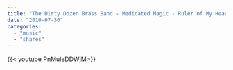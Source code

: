 ```yaml
---
title: "The Dirty Dozen Brass Band - Medicated Magic - Ruler of My Heart"
date: "2010-07-30"
categories:
  - "music"
  - "shares"
---
```


<div style="width: 70vw;">{{< youtube PnMuleDDWjM>}}</div>
